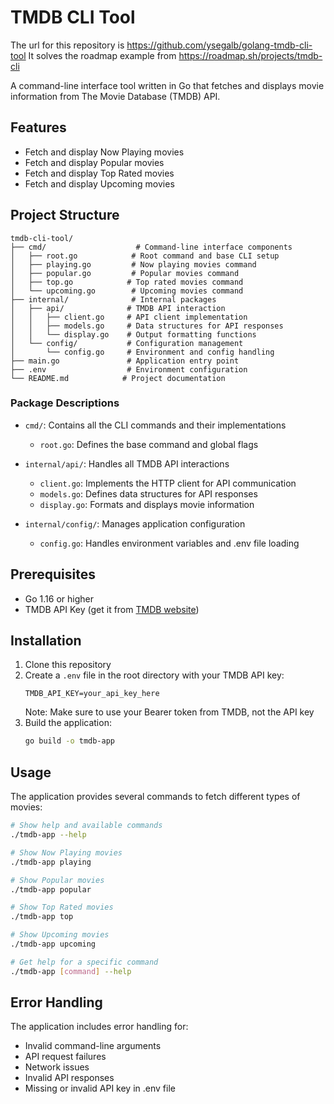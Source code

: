 # TMDB CLI Tool

The url for this repository is https://github.com/ysegalb/golang-tmdb-cli-tool
It solves the roadmap example from https://roadmap.sh/projects/tmdb-cli

A command-line interface tool written in Go that fetches and displays movie information from The Movie Database (TMDB) API.

## Features

- Fetch and display Now Playing movies
- Fetch and display Popular movies
- Fetch and display Top Rated movies
- Fetch and display Upcoming movies

## Project Structure

```
tmdb-cli-tool/
├── cmd/                    # Command-line interface components
│   ├── root.go            # Root command and base CLI setup
│   ├── playing.go         # Now playing movies command
│   ├── popular.go         # Popular movies command
│   ├── top.go            # Top rated movies command
│   └── upcoming.go        # Upcoming movies command
├── internal/              # Internal packages
│   ├── api/              # TMDB API interaction
│   │   ├── client.go     # API client implementation
│   │   ├── models.go     # Data structures for API responses
│   │   └── display.go    # Output formatting functions
│   └── config/           # Configuration management
│       └── config.go     # Environment and config handling
├── main.go               # Application entry point
├── .env                  # Environment configuration
└── README.md            # Project documentation
```

### Package Descriptions

- `cmd/`: Contains all the CLI commands and their implementations
  - `root.go`: Defines the base command and global flags

- `internal/api/`: Handles all TMDB API interactions
  - `client.go`: Implements the HTTP client for API communication
  - `models.go`: Defines data structures for API responses
  - `display.go`: Formats and displays movie information

- `internal/config/`: Manages application configuration
  - `config.go`: Handles environment variables and .env file loading

## Prerequisites

- Go 1.16 or higher
- TMDB API Key (get it from [TMDB website](https://www.themoviedb.org/settings/api))

## Installation

1. Clone this repository
2. Create a `.env` file in the root directory with your TMDB API key:
   ```
   TMDB_API_KEY=your_api_key_here
   ```
   Note: Make sure to use your Bearer token from TMDB, not the API key
3. Build the application:
   ```bash
   go build -o tmdb-app
   ```

## Usage

The application provides several commands to fetch different types of movies:

```bash
# Show help and available commands
./tmdb-app --help

# Show Now Playing movies
./tmdb-app playing

# Show Popular movies
./tmdb-app popular

# Show Top Rated movies
./tmdb-app top

# Show Upcoming movies
./tmdb-app upcoming

# Get help for a specific command
./tmdb-app [command] --help
```

## Error Handling

The application includes error handling for:
- Invalid command-line arguments
- API request failures
- Network issues
- Invalid API responses
- Missing or invalid API key in .env file
